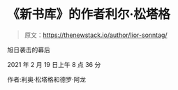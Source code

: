 # 《新书库》的作者利尔·松塔格

> 原文：<https://thenewstack.io/author/lior-sonntag/>

旭日袭击的幕后

2021 年 2 月 19 日上午 8 点 36 分

作者:利奥·松塔格和德罗·阿龙